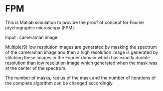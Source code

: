 # FPM
This is Matlab simulation to provide the proof of concept for Fourier ptychographic microscopy (FPM). 

Input : cameraman image

Multiple(9) low resolution images are generated by masking the spectrum of the cameraman image and then a high resolution image is generated by stitching these images in the Fourier domain which has exactly double resolution than low resolution image which generated when the mask was at the center of the spectrum.  

The number of masks, radius of the mask and the number of iterations of the complete algorithm can be 
changed accordingly. 
